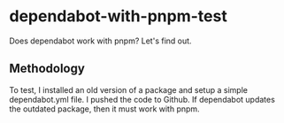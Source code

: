 # dependabot-with-pnpm-test

Does dependabot work with pnpm? Let's find out.

## Methodology

To test, I installed an old version of a package and setup a simple dependabot.yml file. I pushed the code to Github. If dependabot updates the outdated package, then it must work with pnpm.
